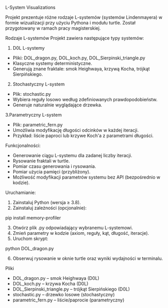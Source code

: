 L-System Visualizations

  Projekt prezentuje różne rodzaje L-systemów (systemów Lindenmayera) w formie wizualizacji przy użyciu Pythona i modułu turtle. Został przygotowany w ramach pracy magisterskiej.

Rodzaje L-systemów
Projekt zawiera następujące typy systemów:
1. D0L L-systemy
- Pliki: DOL_dragon.py, DOL_koch.py, DOL_Sierpinski_triangle.py
- Klasyczne systemy deterministyczne.
- Generują znane fraktale: smok Heighwaya, krzywą Kocha, trójkąt Sierpińskiego.

2. Stochastyczny L-system
- Plik: stochastic.py
- Wybiera reguły losowo według zdefiniowanych prawdopodobieństw.
- Generuje naturalnie wyglądające drzewka.

3.Parametryczny L-system
- Plik: parametric_fern.py
- Umożliwia modyfikację długości odcinków w każdej iteracji.
- Przykład: liście paproci lub krzywe Koch'a z parametrami długości.

Funkcjonalności:
- Generowanie ciągu L-systemu dla zadanej liczby iteracji.
- Rysowanie fraktali w turtle.
- Pomiar czasu generowania i rysowania.
- Pomiar użycia pamięci (przybliżony).
- Możliwość modyfikacji parametrów systemu bez API (bezpośrednio w kodzie).

Uruchamianie:

1. Zainstaluj Python (wersja ≥ 3.8).
2. Zainstaluj zależności (opcjonalnie):

pip install memory-profiler

3. Otwórz plik .py odpowiadający wybranemu L-systemowi.
4. Zmień parametry w kodzie (axiom, reguły, kąt, długość, iteracje).
5. Uruchom skrypt:
   
python DOL_dragon.py

6. Obserwuj rysowanie w oknie turtle oraz wyniki wydajności w terminalu.

Pliki

- DOL_dragon.py – smok Heighwaya (D0L)
- DOL_koch.py – krzywa Kocha (D0L)
- DOL_Sierpinski_triangle.py – trójkąt Sierpińskiego (D0L)
- stochastic.py – drzewko losowe (stochastyczny)
- parametric_fern.py – liście/paprocie (parametryczny)
